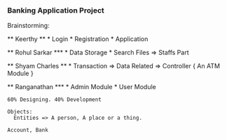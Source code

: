 
### Banking Application Project ###

Brainstorming:

** Keerthy **
    * Login
    * Registration
    * Application 

** Rohul Sarkar ***
    * Data Storage
    * Search Files => Staffs Part


** Shyam Charles **
    * Transaction => Data Related => Controller
        { An ATM Module }


** Ranganathan ***
    * Admin Module
    * User Module

    60% Designing. 40% Development

    Objects:
      Entities => A person, A place or a thing.

    Account, Bank